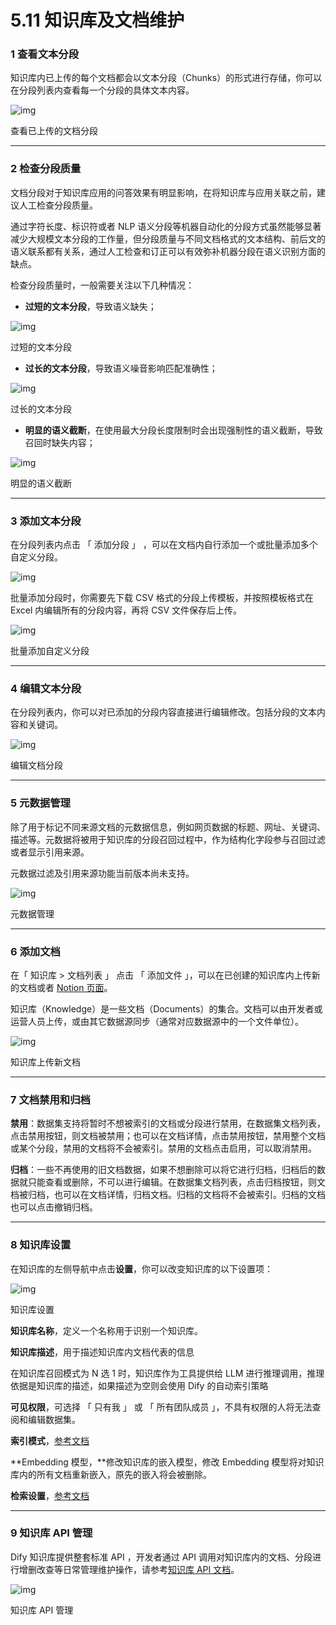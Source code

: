 # 5.11 知识库及文档维护



### 1 查看文本分段

知识库内已上传的每个文档都会以文本分段（Chunks）的形式进行存储，你可以在分段列表内查看每一个分段的具体文本内容。

![img](https://docs.dify.ai/~gitbook/image?url=https%3A%2F%2F1288284732-files.gitbook.io%2F%7E%2Ffiles%2Fv0%2Fb%2Fgitbook-x-prod.appspot.com%2Fo%2Fspaces%252FCdDIVDY6AtAz028MFT4d%252Fuploads%252FDR3zzBBnJW24zRNTGijK%252Fimage.png%3Falt%3Dmedia%26token%3D3fd4f26b-2120-4391-abb0-362c8f14b7d7&width=768&dpr=4&quality=100&sign=b0765643&sv=1)

查看已上传的文档分段

------

### 2 检查分段质量

文档分段对于知识库应用的问答效果有明显影响，在将知识库与应用关联之前，建议人工检查分段质量。

通过字符长度、标识符或者 NLP 语义分段等机器自动化的分段方式虽然能够显著减少大规模文本分段的工作量，但分段质量与不同文档格式的文本结构、前后文的语义联系都有关系，通过人工检查和订正可以有效弥补机器分段在语义识别方面的缺点。

检查分段质量时，一般需要关注以下几种情况：

- **过短的文本分段**，导致语义缺失；

![img](https://docs.dify.ai/~gitbook/image?url=https%3A%2F%2F1288284732-files.gitbook.io%2F%7E%2Ffiles%2Fv0%2Fb%2Fgitbook-x-prod.appspot.com%2Fo%2Fspaces%252FCdDIVDY6AtAz028MFT4d%252Fuploads%252FngD50QqUwnFi7aSUWqxG%252Fimage.png%3Falt%3Dmedia%26token%3D9c72fbb6-4f40-4951-adae-104245d249dd&width=768&dpr=4&quality=100&sign=126594d7&sv=1)

过短的文本分段

- **过长的文本分段**，导致语义噪音影响匹配准确性；

![img](https://docs.dify.ai/~gitbook/image?url=https%3A%2F%2F1288284732-files.gitbook.io%2F%7E%2Ffiles%2Fv0%2Fb%2Fgitbook-x-prod.appspot.com%2Fo%2Fspaces%252FCdDIVDY6AtAz028MFT4d%252Fuploads%252FLGzuDVIKcOdwBO4gWcHa%252Fimage.png%3Falt%3Dmedia%26token%3D0be00a02-2670-4924-98ae-1f896e5523f4&width=768&dpr=4&quality=100&sign=be1f4ea4&sv=1)

过长的文本分段

- **明显的语义截断**，在使用最大分段长度限制时会出现强制性的语义截断，导致召回时缺失内容；

![img](https://docs.dify.ai/~gitbook/image?url=https%3A%2F%2F1288284732-files.gitbook.io%2F%7E%2Ffiles%2Fv0%2Fb%2Fgitbook-x-prod.appspot.com%2Fo%2Fspaces%252FCdDIVDY6AtAz028MFT4d%252Fuploads%252F1fNAKKl3MkLd5vbRkZUG%252Fimage.png%3Falt%3Dmedia%26token%3Da2ff9c05-df49-4725-a78f-b2e0d3f82d5e&width=768&dpr=4&quality=100&sign=f0862ec3&sv=1)

明显的语义截断

------

### 3 添加文本分段

在分段列表内点击 「 添加分段 」 ，可以在文档内自行添加一个或批量添加多个自定义分段。

![img](https://docs.dify.ai/~gitbook/image?url=https%3A%2F%2F1288284732-files.gitbook.io%2F%7E%2Ffiles%2Fv0%2Fb%2Fgitbook-x-prod.appspot.com%2Fo%2Fspaces%252FCdDIVDY6AtAz028MFT4d%252Fuploads%252FUvTIyUHzo4LYZ1BM17km%252Fimage.png%3Falt%3Dmedia%26token%3D37fba198-d048-4227-98aa-da16cc22fe09&width=768&dpr=4&quality=100&sign=ce0d28de&sv=1)

批量添加分段时，你需要先下载 CSV 格式的分段上传模板，并按照模板格式在 Excel 内编辑所有的分段内容，再将 CSV 文件保存后上传。

![img](https://docs.dify.ai/~gitbook/image?url=https%3A%2F%2F1288284732-files.gitbook.io%2F%7E%2Ffiles%2Fv0%2Fb%2Fgitbook-x-prod.appspot.com%2Fo%2Fspaces%252FCdDIVDY6AtAz028MFT4d%252Fuploads%252F2NNn9s2Qd7m9qWwNYoim%252Fimage.png%3Falt%3Dmedia%26token%3D3436908e-88cf-430d-95e1-d06070b2fa05&width=768&dpr=4&quality=100&sign=d5ab9fef&sv=1)

批量添加自定义分段

------

### 4 编辑文本分段

在分段列表内，你可以对已添加的分段内容直接进行编辑修改。包括分段的文本内容和关键词。

![img](https://docs.dify.ai/~gitbook/image?url=https%3A%2F%2F1288284732-files.gitbook.io%2F%7E%2Ffiles%2Fv0%2Fb%2Fgitbook-x-prod.appspot.com%2Fo%2Fspaces%252FCdDIVDY6AtAz028MFT4d%252Fuploads%252F4BKKIm8bXuLfJUZyvy3J%252Fimage.png%3Falt%3Dmedia%26token%3D5b861ce5-7ac5-4a40-9622-07f7a343a3eb&width=768&dpr=4&quality=100&sign=bc27768b&sv=1)

编辑文档分段

------

### 5 元数据管理

除了用于标记不同来源文档的元数据信息，例如网页数据的标题、网址、关键词、描述等。元数据将被用于知识库的分段召回过程中，作为结构化字段参与召回过滤或者显示引用来源。



元数据过滤及引用来源功能当前版本尚未支持。

![img](https://docs.dify.ai/~gitbook/image?url=https%3A%2F%2F1288284732-files.gitbook.io%2F%7E%2Ffiles%2Fv0%2Fb%2Fgitbook-x-prod.appspot.com%2Fo%2Fspaces%252FCdDIVDY6AtAz028MFT4d%252Fuploads%252FwLf1SNvfAQQNNAYOirw0%252Fimage.png%3Falt%3Dmedia%26token%3Db3aa6181-2d80-4111-88a9-64a877737985&width=768&dpr=4&quality=100&sign=1388f9f8&sv=1)

元数据管理

------

### 6 添加文档

在「 知识库 > 文档列表 」 点击 「 添加文件 」，可以在已创建的知识库内上传新的文档或者 [Notion 页面](https://docs.dify.ai/v/zh-hans/guides/knowledge-base/sync-from-notion)。

知识库（Knowledge）是一些文档（Documents）的集合。文档可以由开发者或运营人员上传，或由其它数据源同步（通常对应数据源中的一个文件单位）。

![img](https://docs.dify.ai/~gitbook/image?url=https%3A%2F%2F1288284732-files.gitbook.io%2F%7E%2Ffiles%2Fv0%2Fb%2Fgitbook-x-prod.appspot.com%2Fo%2Fspaces%252FCdDIVDY6AtAz028MFT4d%252Fuploads%252FPqxdtJYXYkeBIqQCH00b%252Fimage.png%3Falt%3Dmedia%26token%3D6a382d79-23c3-4667-931f-b8eda8d9ccd8&width=768&dpr=4&quality=100&sign=1df4ceba&sv=1)

知识库上传新文档

------

### 7 文档禁用和归档

**禁用**：数据集支持将暂时不想被索引的文档或分段进行禁用，在数据集文档列表，点击禁用按钮，则文档被禁用；也可以在文档详情，点击禁用按钮，禁用整个文档或某个分段，禁用的文档将不会被索引。禁用的文档点击启用，可以取消禁用。

**归档**：一些不再使用的旧文档数据，如果不想删除可以将它进行归档，归档后的数据就只能查看或删除，不可以进行编辑。在数据集文档列表，点击归档按钮，则文档被归档，也可以在文档详情，归档文档。归档的文档将不会被索引。归档的文档也可以点击撤销归档。

------

### 8 知识库设置

在知识库的左侧导航中点击**设置**，你可以改变知识库的以下设置项：

![img](https://docs.dify.ai/~gitbook/image?url=https%3A%2F%2F1288284732-files.gitbook.io%2F%7E%2Ffiles%2Fv0%2Fb%2Fgitbook-x-prod.appspot.com%2Fo%2Fspaces%252FCdDIVDY6AtAz028MFT4d%252Fuploads%252Fu8Sousmlogi7eFBznh69%252Fimage.png%3Falt%3Dmedia%26token%3Dda0ed6be-5d93-46bd-95aa-aff046a851bc&width=768&dpr=4&quality=100&sign=b37d5910&sv=1)

知识库设置

**知识库名称**，定义一个名称用于识别一个知识库。

**知识库描述**，用于描述知识库内文档代表的信息



在知识库召回模式为 N 选 1 时，知识库作为工具提供给 LLM 进行推理调用，推理依据是知识库的描述，如果描述为空则会使用 Dify 的自动索引策略

**可见权限**，可选择 「 只有我 」 或 「 所有团队成员 」，不具有权限的人将无法查阅和编辑数据集。

**索引模式**，[参考文档](https://docs.dify.ai/v/zh-hans/guides/knowledge-base/create-knowledge-and-upload-documents#id-5-suo-yin-fang-shi)

**Embedding 模型，**修改知识库的嵌入模型，修改 Embedding 模型将对知识库内的所有文档重新嵌入，原先的嵌入将会被删除。

**检索设置**，[参考文档](https://docs.dify.ai/v/zh-hans/guides/knowledge-base/create-knowledge-and-upload-documents#id-6-jian-suo-she-zhi)

------

### 9 知识库 API 管理

Dify 知识库提供整套标准 API ，开发者通过 API 调用对知识库内的文档、分段进行增删改查等日常管理维护操作，请参考[知识库 API 文档](https://docs.dify.ai/v/zh-hans/guides/knowledge-base/maintain-dataset-via-api)。

![img](https://docs.dify.ai/~gitbook/image?url=https%3A%2F%2F1288284732-files.gitbook.io%2F%7E%2Ffiles%2Fv0%2Fb%2Fgitbook-x-prod.appspot.com%2Fo%2Fspaces%252FCdDIVDY6AtAz028MFT4d%252Fuploads%252FqqERjUP6VxL7DjsBbpks%252Fimage.png%3Falt%3Dmedia%26token%3D2ae1af89-6620-4cc6-8bb6-20bf47e879de&width=768&dpr=4&quality=100&sign=ee9f2be1&sv=1)

知识库 API 管理
